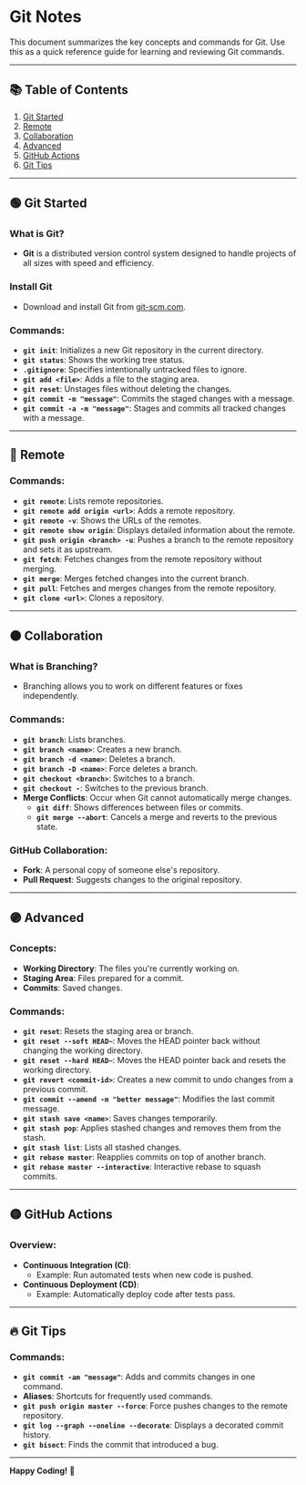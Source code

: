 # Git Notes

This document summarizes the key concepts and commands for Git. Use this as a quick reference guide for learning and reviewing Git commands.

---

## 📚 Table of Contents
1. [Git Started](#-git-started)
2. [Remote](#-remote)
3. [Collaboration](#-collaboration)
4. [Advanced](#-advanced)
5. [GitHub Actions](#-github-actions)
6. [Git Tips](#-git-tips)

---

## 🟢 Git Started
### What is Git?
- **Git** is a distributed version control system designed to handle projects of all sizes with speed and efficiency.

### Install Git
- Download and install Git from [git-scm.com](https://git-scm.com/).

### Commands:
- **`git init`**: Initializes a new Git repository in the current directory.
- **`git status`**: Shows the working tree status.
- **`.gitignore`**: Specifies intentionally untracked files to ignore.
- **`git add <file>`**: Adds a file to the staging area.
- **`git reset`**: Unstages files without deleting the changes.
- **`git commit -m "message"`**: Commits the staged changes with a message.
- **`git commit -a -m "message"`**: Stages and commits all tracked changes with a message.

---

## 🔵 Remote
### Commands:
- **`git remote`**: Lists remote repositories.
- **`git remote add origin <url>`**: Adds a remote repository.
- **`git remote -v`**: Shows the URLs of the remotes.
- **`git remote show origin`**: Displays detailed information about the remote.
- **`git push origin <branch> -u`**: Pushes a branch to the remote repository and sets it as upstream.
- **`git fetch`**: Fetches changes from the remote repository without merging.
- **`git merge`**: Merges fetched changes into the current branch.
- **`git pull`**: Fetches and merges changes from the remote repository.
- **`git clone <url>`**: Clones a repository.

---

## 🟠 Collaboration
### What is Branching?
- Branching allows you to work on different features or fixes independently.

### Commands:
- **`git branch`**: Lists branches.
- **`git branch <name>`**: Creates a new branch.
- **`git branch -d <name>`**: Deletes a branch.
- **`git branch -D <name>`**: Force deletes a branch.
- **`git checkout <branch>`**: Switches to a branch.
- **`git checkout -`**: Switches to the previous branch.
- **Merge Conflicts**: Occur when Git cannot automatically merge changes.
  - **`git diff`**: Shows differences between files or commits.
  - **`git merge --abort`**: Cancels a merge and reverts to the previous state.

### GitHub Collaboration:
- **Fork**: A personal copy of someone else's repository.
- **Pull Request**: Suggests changes to the original repository.

---

## 🟣 Advanced
### Concepts:
- **Working Directory**: The files you're currently working on.
- **Staging Area**: Files prepared for a commit.
- **Commits**: Saved changes.

### Commands:
- **`git reset`**: Resets the staging area or branch.
- **`git reset --soft HEAD~`**: Moves the HEAD pointer back without changing the working directory.
- **`git reset --hard HEAD~`**: Moves the HEAD pointer back and resets the working directory.
- **`git revert <commit-id>`**: Creates a new commit to undo changes from a previous commit.
- **`git commit --amend -m "better message"`**: Modifies the last commit message.
- **`git stash save <name>`**: Saves changes temporarily.
- **`git stash pop`**: Applies stashed changes and removes them from the stash.
- **`git stash list`**: Lists all stashed changes.
- **`git rebase master`**: Reapplies commits on top of another branch.
- **`git rebase master --interactive`**: Interactive rebase to squash commits.

---

## 🟡 GitHub Actions
### Overview:
- **Continuous Integration (CI)**:
  - Example: Run automated tests when new code is pushed.
- **Continuous Deployment (CD)**:
  - Example: Automatically deploy code after tests pass.

---

## 🔥 Git Tips
### Commands:
- **`git commit -am "message"`**: Adds and commits changes in one command.
- **Aliases**: Shortcuts for frequently used commands.
- **`git push origin master --force`**: Force pushes changes to the remote repository.
- **`git log --graph --oneline --decorate`**: Displays a decorated commit history.
- **`git bisect`**: Finds the commit that introduced a bug.

---

**Happy Coding!** 🚀
